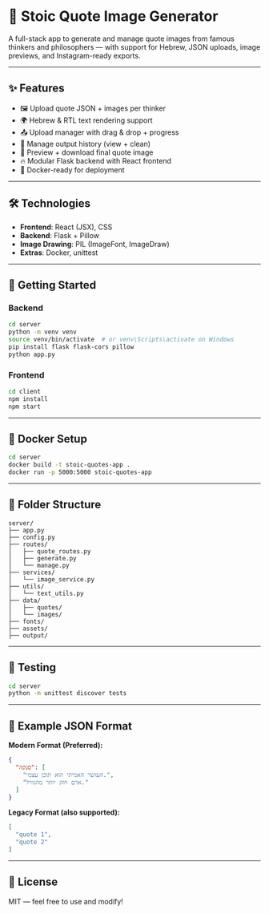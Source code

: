 # 🧠 Stoic Quote Image Generator

A full-stack app to generate and manage quote images from famous thinkers and philosophers — with support for Hebrew, JSON uploads, image previews, and Instagram-ready exports.

---

## ✨ Features

- 🖼️ Upload quote JSON + images per thinker
- 🌍 Hebrew & RTL text rendering support
- 📤 Upload manager with drag & drop + progress
- 📁 Manage output history (view + clean)
- 📸 Preview + download final quote image
- 🔥 Modular Flask backend with React frontend
- 🐳 Docker-ready for deployment

---

## 🛠️ Technologies

- **Frontend**: React (JSX), CSS
- **Backend**: Flask + Pillow
- **Image Drawing**: PIL (ImageFont, ImageDraw)
- **Extras**: Docker, unittest

---

## 🚀 Getting Started

### Backend

```bash
cd server
python -m venv venv
source venv/bin/activate  # or venv\Scripts\activate on Windows
pip install flask flask-cors pillow
python app.py
```

### Frontend

```bash
cd client
npm install
npm start
```

---

## 🐳 Docker Setup

```bash
cd server
docker build -t stoic-quotes-app .
docker run -p 5000:5000 stoic-quotes-app
```

---

## 📂 Folder Structure

```
server/
├── app.py
├── config.py
├── routes/
│   ├── quote_routes.py
│   ├── generate.py
│   └── manage.py
├── services/
│   └── image_service.py
├── utils/
│   └── text_utils.py
├── data/
│   ├── quotes/
│   └── images/
├── fonts/
├── assets/
├── output/
```

---

## 🔬 Testing

```bash
cd server
python -m unittest discover tests
```

---

## 🧪 Example JSON Format

**Modern Format (Preferred):**
```json
{
  "סנקה": [
    "העושר האמיתי הוא תוכן עצמי.",
    "אדם חזק יותר מהגורל."
  ]
}
```

**Legacy Format (also supported):**
```json
[
  "quote 1",
  "quote 2"
]
```

---

## 📝 License

MIT — feel free to use and modify!
